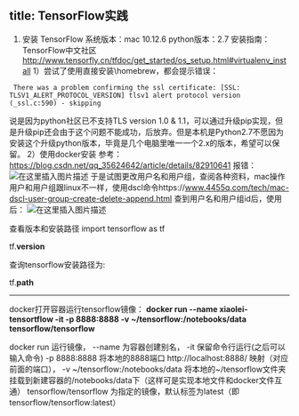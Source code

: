 title: TensorFlow实践
---
1. 安装 TensorFlow
系统版本：mac 10.12.6 python版本：2.7
安装指南：TensorFlow中文社区
http://www.tensorfly.cn/tfdoc/get_started/os_setup.html#virtualenv_install
1）尝试了使用直接安装\homebrew，都会提示错误：

```
 There was a problem confirming the ssl certificate: [SSL: TLSV1_ALERT_PROTOCOL_VERSION] tlsv1 alert protocol version (_ssl.c:590) - skipping
```
说是因为python社区已不支持TLS version 1.0 & 1.1，可以通过升级pip实现，但是升级pip还会由于这个问题不能成功，后放弃。但是本机是Python2.7不愿因为安装这个升级python版本，毕竟是几个电脑里唯一一个2.x的版本，希望可以保留。
2）使用docker安装
参考：
https://blog.csdn.net/qq_35624642/article/details/82910641
报错：
![在这里插入图片描述](https://img-blog.csdnimg.cn/20190322173316121.png?x-oss-process=image/watermark,type_ZmFuZ3poZW5naGVpdGk,shadow_10,text_aHR0cHM6Ly9ibG9nLmNzZG4ubmV0L3N1cGVyX2NoZW5seQ==,size_16,color_FFFFFF,t_70)
于是试图更改用户名和用户组，查阅各种资料，mac操作用户和用户组跟linux不一样，使用dscl命令https://www.4455q.com/tech/mac-dscl-user-group-create-delete-append.html
查到用户名和用户组id后，使用后：
![在这里插入图片描述](https://img-blog.csdnimg.cn/20190322173457617.png?x-oss-process=image/watermark,type_ZmFuZ3poZW5naGVpdGk,shadow_10,text_aHR0cHM6Ly9ibG9nLmNzZG4ubmV0L3N1cGVyX2NoZW5seQ==,size_16,color_FFFFFF,t_70)

查看版本和安装路径
import tensorflow as tf

tf.__version__

查询tensorflow安装路径为:

tf.__path__

-------------------------
docker打开容器运行tensorflow镜像：
    **docker run --name xiaolei-tensortflow -it -p 8888:8888 -v ~/tensorflow:/notebooks/data  tensorflow/tensorflow**

docker run 运行镜像，
--name 为容器创建别名，
-it 保留命令行运行(之后可以输入命令)
-p 8888:8888 将本地的8888端口 http://localhost:8888/ 映射（对应前面的端口），
-v ~/tensorflow:/notebooks/data 将本地的~/tensorflow文件夹挂载到新建容器的/notebooks/data下（这样可是实现本地文件和docker文件互通）
tensorflow/tensorflow 为指定的镜像，默认标签为latest（即tensorflow/tensorflow:latest）